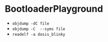 # BootloaderPlayground

- `objdump -dC file`
- `objdump -C  --syms file`
- `readelf -a dosis_blinky`